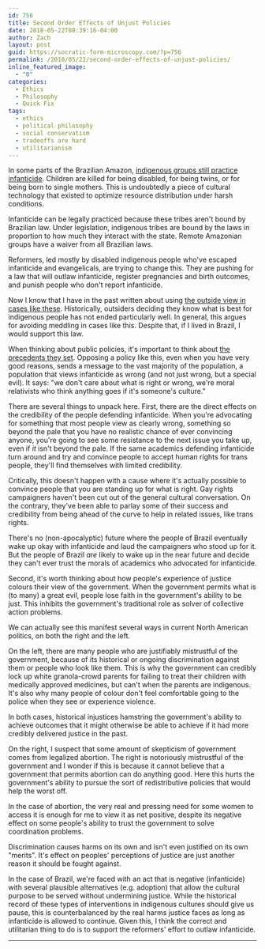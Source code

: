 ```yaml
---
id: 756
title: Second Order Effects of Unjust Policies
date: 2018-05-22T08:39:16-04:00
author: Zach
layout: post
guid: https://socratic-form-microscopy.com/?p=756
permalink: /2018/05/22/second-order-effects-of-unjust-policies/
inline_featured_image:
  - "0"
categories:
  - Ethics
  - Philosophy
  - Quick Fix
tags:
  - ethics
  - political philosophy
  - social conservatism
  - tradeoffs are hard
  - utilitarianism
---
```


In some parts of the Brazilian Amazon, <a href="https://foreignpolicy.com/2018/04/09/the-right-to-kill-brazil-infanticide/">indigenous groups still practice infanticide</a>. Children are killed for being disabled, for being twins, or for being born to single mothers. This is undoubtedly a piece of cultural technology that existed to optimize resource distribution under harsh conditions.

Infanticide can be legally practiced because these tribes aren't bound by Brazilian law. Under legislation, indigenous tribes are bound by the laws in proportion to how much they interact with the state. Remote Amazonian groups have a waiver from all Brazilian laws.

Reformers, led mostly by disabled indigenous people who've escaped infanticide and evangelicals, are trying to change this. They are pushing for a law that will outlaw infanticide, register pregnancies and birth outcomes, and punish people who don't report infanticide.

Now I know that I have in the past written about using <a href="{{ site.baseurl }}/2017/05/13/medicine-inside-context/">the outside view in cases like these</a>. Historically, outsiders deciding they know what is best for indigenous people has not ended particularly well. In general, this argues for avoiding meddling in cases like this. Despite that, if I lived in Brazil, I would support this law.

When thinking about public policies, it's important to think about <a href="{{ site.baseurl }}/2016/10/16/precedent-utilitarianism-a-primer/">the precedents they set</a>. Opposing a policy like this, even when you have very good reasons, sends a message to the vast majority of the population, a population that views infanticide as wrong (and not just wrong, but a special evil). It says: "we don't care about what is right or wrong, we're moral relativists who think anything goes if it's someone's culture."

There are several things to unpack here. First, there are the direct effects on the credibility of the people defending infanticide. When you're advocating for something that most people view as clearly wrong, something so beyond the pale that you have no realistic chance of ever convincing anyone, you're going to see some resistance to the next issue you take up, even if <em>it</em> isn't beyond the pale. If the same academics defending infanticide turn around and try and convince people to accept human rights for trans people, they'll find themselves with limited credibility.

Critically, this doesn't happen with a cause where it's actually possible to convince people that you are standing up for what is right. Gay rights campaigners haven't been cut out of the general cultural conversation. On the contrary, they've been able to parlay some of their success and credibility from being ahead of the curve to help in related issues, like trans rights.

There's no (non-apocalyptic) future where the people of Brazil eventually wake up okay with infanticide and laud the campaigners who stood up for it. But the people of Brazil <em>are</em> likely to wake up in the near future and decide they can't ever trust the morals of academics who advocated for infanticide.

Second, it's worth thinking about how people's experience of justice colours their view of the government. When the government permits what is (to many) a great evil, people lose faith in the government's ability to be just. This inhibits the government's traditional role as solver of collective action problems.

We can actually see this manifest several ways in current North American politics, on both the right and the left.

On the left, there are many people who are justifiably mistrustful of the government, because of its historical or ongoing discrimination against them or people who look like them. This is why the government can credibly lock up white granola-crowd parents for failing to treat their children with medically approved medicines, but can't when the parents are indigenous. It's also why many people of colour don't feel comfortable going to the police when they see or experience violence.

In both cases, historical injustices hamstring the government's ability to achieve outcomes that it might otherwise be able to achieve if it had more credibly delivered justice in the past.

On the right, I suspect that some amount of skepticism of government comes from legalized abortion. The right is notoriously mistrustful of the government and I wonder if this is because it cannot believe that a government that permits abortion can do anything good. Here this hurts the government's ability to pursue the sort of redistributive policies that would help the worst off.

In the case of abortion, the very real and pressing need for some women to access it is enough for me to view it as net positive, despite its negative effect on some people's ability to trust the government to solve coordination problems.

Discrimination causes harms on its own and isn't even justified on its own "merits". It's effect on peoples' perceptions of justice are just another reason it should be fought against.

In the case of Brazil, we're faced with an act that is negative (infanticide) with several plausible alternatives (e.g. adoption) that allow the cultural purpose to be served without undermining justice. While the historical record of these types of interventions in indigenous cultures should give us pause, this is counterbalanced by the real harms justice faces as long as infanticide is allowed to continue. Given this, I think the correct and utilitarian thing to do is to support the reformers' effort to outlaw infanticide.

<hr class="post-end" />
